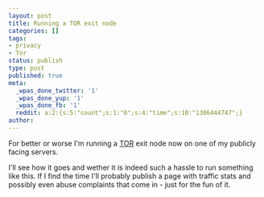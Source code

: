 ```yaml
---
layout: post
title: Running a TOR exit node
categories: []
tags:
- privacy
- Tor
status: publish
type: post
published: true
meta:
  _wpas_done_twitter: '1'
  _wpas_done_yup: '1'
  _wpas_done_fb: '1'
  reddit: a:2:{s:5:"count";s:1:"0";s:4:"time";s:10:"1306444747";}
author: 
---
```

<p>For better or worse I'm running a <a href="https://www.torproject.org/">TOR</a> exit node now on one of my publicly facing servers.</p>
<p>I'll see how it goes and wether it is indeed such a hassle to run something like this. If I find the time I'll probably publish a page with traffic stats and possibly even abuse complaints that come in - just for the fun of it.</p>
